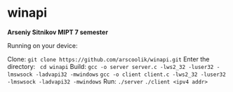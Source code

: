 # winapi
**Arseniy Sitnikov MIPT 7 semester**


Running on your device:

Clone:
    `git clone https://github.com/arscoolik/winapi.git`
Enter the directory:
   ` cd winapi`
Build:
    `gcc -o server server.c -lws2_32 -luser32 -lmswsock -ladvapi32 -mwindows`
    `gcc -o client client.c -lws2_32 -luser32 -lmswsock -ladvapi32 -mwindows`
Run:
    `./server`
    `./client <ipv4 addr>`
